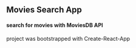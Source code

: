## Movies Search App

#### search for movies with MoviesDB API
project was bootstrapped with Create-React-App
